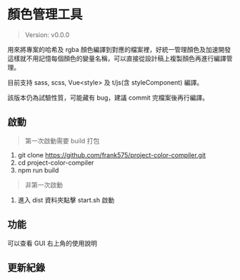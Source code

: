 # 顏色管理工具

> Version: v0.0.0

用來將專案的哈希及 rgba 顏色編譯到對應的檔案裡，好統一管理顏色及加速開發這樣就不用記憶每個顏色的變量名稱，可以直接從設計稿上複製顏色再進行編譯管理。

目前支持 sass, scss, Vue<style\> 及 t/js(含 styleComponent) 編譯。

該版本仍為試驗性質，可能藏有 bug，建議 commit 完檔案後再行編譯。

## 啟動

> 第一次啟動需要 build 打包

1. git clone https://github.com/frank575/project-color-compiler.git
2. cd project-color-compiler
3. npm run build

> 非第一次啟動

1. 進入 dist 資料夾點擊 start.sh 啟動

## 功能

可以查看 GUI 右上角的使用說明 

## 更新紀錄

